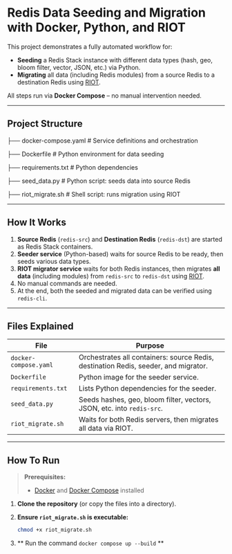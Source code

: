 # Redis Data Seeding and Migration with Docker, Python, and RIOT

This project demonstrates a fully automated workflow for:
- **Seeding** a Redis Stack instance with different data types (hash, geo, bloom filter, vector, JSON, etc.) via Python.
- **Migrating** all data (including Redis modules) from a source Redis to a destination Redis using [RIOT](https://github.com/redis-developer/riot).

All steps run via **Docker Compose** – no manual intervention needed.

---

## Project Structure


├── docker-compose.yaml # Service definitions and orchestration

├── Dockerfile # Python environment for data seeding

├── requirements.txt # Python dependencies

├── seed_data.py # Python script: seeds data into source Redis

├── riot_migrate.sh # Shell script: runs migration using RIOT


---

## How It Works

1. **Source Redis** (`redis-src`) and **Destination Redis** (`redis-dst`) are started as Redis Stack containers.
2. **Seeder service** (Python-based) waits for source Redis to be ready, then seeds various data types.
3. **RIOT migrator service** waits for both Redis instances, then migrates **all data** (including modules) from `redis-src` to `redis-dst` using [RIOT](https://github.com/redis-developer/riot).
4. No manual commands are needed.  
5. At the end, both the seeded and migrated data can be verified using `redis-cli`.

---

## Files Explained

| File                | Purpose                                                                 |
|---------------------|-------------------------------------------------------------------------|
| `docker-compose.yaml` | Orchestrates all containers: source Redis, destination Redis, seeder, and migrator. |
| `Dockerfile`        | Python image for the seeder service.                                    |
| `requirements.txt`  | Lists Python dependencies for the seeder.                               |
| `seed_data.py`      | Seeds hashes, geo, bloom filter, vectors, JSON, etc. into `redis-src`.  |
| `riot_migrate.sh`   | Waits for both Redis servers, then migrates all data via RIOT.          |

---

## How To Run

> **Prerequisites:**  
> - [Docker](https://www.docker.com/get-started) and [Docker Compose](https://docs.docker.com/compose/install/) installed

1. **Clone the repository** (or copy the files into a directory).

2. **Ensure `riot_migrate.sh` is executable:**
   ```sh
   chmod +x riot_migrate.sh
3. ** Run the command `docker compose up --build` **
